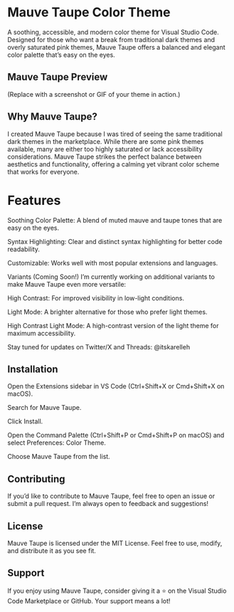 # Mauve Taupe Color Theme
A soothing, accessible, and modern color theme for Visual Studio Code. Designed for those who want a break from traditional dark themes and overly saturated pink themes, Mauve Taupe offers a balanced and elegant color palette that’s easy on the eyes.

## Mauve Taupe Preview
(Replace with a screenshot or GIF of your theme in action.)

## Why Mauve Taupe?
I created Mauve Taupe because I was tired of seeing the same traditional dark themes in the marketplace. While there are some pink themes available, many are either too highly saturated or lack accessibility considerations. Mauve Taupe strikes the perfect balance between aesthetics and functionality, offering a calming yet vibrant color scheme that works for everyone.

# Features
Soothing Color Palette: A blend of muted mauve and taupe tones that are easy on the eyes.

Syntax Highlighting: Clear and distinct syntax highlighting for better code readability.

Customizable: Works well with most popular extensions and languages.

Variants (Coming Soon!)
I’m currently working on additional variants to make Mauve Taupe even more versatile:

High Contrast: For improved visibility in low-light conditions.

Light Mode: A brighter alternative for those who prefer light themes.

High Contrast Light Mode: A high-contrast version of the light theme for maximum accessibility.

Stay tuned for updates on Twitter/X and Threads: @itskarelleh 

## Installation
Open the Extensions sidebar in VS Code (Ctrl+Shift+X or Cmd+Shift+X on macOS).

Search for Mauve Taupe.

Click Install.

Open the Command Palette (Ctrl+Shift+P or Cmd+Shift+P on macOS) and select Preferences: Color Theme.

Choose Mauve Taupe from the list.

## Contributing
If you’d like to contribute to Mauve Taupe, feel free to open an issue or submit a pull request. I’m always open to feedback and suggestions!

## License
Mauve Taupe is licensed under the MIT License. Feel free to use, modify, and distribute it as you see fit.

## Support
If you enjoy using Mauve Taupe, consider giving it a ⭐️ on the Visual Studio Code Marketplace or GitHub. Your support means a lot!